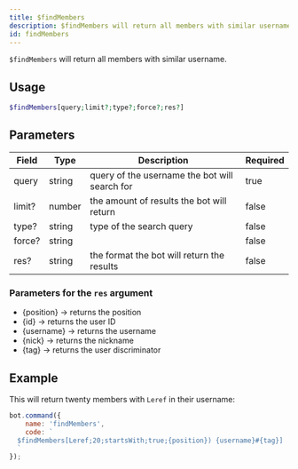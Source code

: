 ```yaml
---
title: $findMembers
description: $findMembers will return all members with similar username.
id: findMembers
---
```


`$findMembers` will return all members with similar username.

## Usage

```php
$findMembers[query;limit?;type?;force?;res?]
```

## Parameters

| Field  | Type   | Description                                   | Required |
|--------|--------|-----------------------------------------------|----------|
| query  | string | query of the username the bot will search for | true     |
| limit? | number | the amount of results the bot will return     | false    |
| type?  | string | type of the search query                      | false    |
| force? | string |                                               | false    |
| res?   | string | the format the bot will return the results    | false    |

### Parameters for the `res` argument

* {position} -> returns the position
* {id} -> returns the user ID
* {username} -> returns the username
* {nick} -> returns the nickname
* {tag} -> returns the user discriminator

## Example

This will return twenty members with `Leref` in their username:

```javascript
bot.command({
    name: 'findMembers',
    code: `
  $findMembers[Leref;20;startsWith;true;{position}) {username}#{tag}]
  `
});
```
